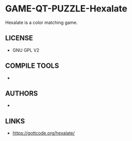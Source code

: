 # GAME-QT-PUZZLE-Hexalate
Hexalate is a color matching game. 

## LICENSE
* GNU GPL V2

## COMPILE TOOLS
* 
 
## AUTHORS
* 

## LINKS
* https://gottcode.org/hexalate/
